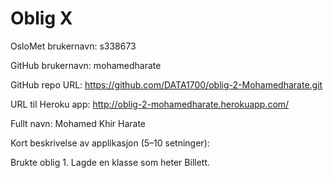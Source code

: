 Oblig X
=======
OsloMet brukernavn: s338673

GitHub brukernavn: mohamedharate

GitHub repo URL: https://github.com/DATA1700/oblig-2-Mohamedharate.git

URL til Heroku app: http://oblig-2-mohamedharate.herokuapp.com/

Fullt navn: Mohamed Khir Harate

Kort beskrivelse av applikasjon (5–10 setninger):

Brukte oblig 1. Lagde en klasse som heter Billett. 
